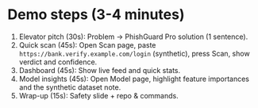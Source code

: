 # Demo steps (3-4 minutes)
1. Elevator pitch (30s): Problem → PhishGuard Pro solution (1 sentence).
2. Quick scan (45s): Open Scan page, paste `https://bank.verify.example.com/login` (synthetic), press Scan, show verdict and confidence.
3. Dashboard (45s): Show live feed and quick stats.
4. Model insights (45s): Open Model page, highlight feature importances and the synthetic dataset note.
5. Wrap-up (15s): Safety slide + repo & commands.